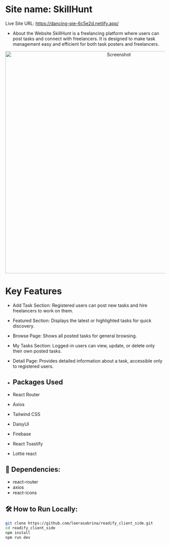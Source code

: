 # Site name: SkillHunt
Live Site URL: https://dancing-pie-6c5e2d.netlify.app/

* About the Website
SkillHunt is a freelancing platform where users can post tasks and connect with freelancers. It is designed to make task management easy and efficient for both task posters and freelancers.
<p align='center'>
  <img src="https://i.ibb.co/cSCf8c2q/Screenshot-2025-08-08-173227.png" alt="Screenshot" width="700"/>
</p>

# Key Features
- Add Task Section: Registered users can post new tasks and hire freelancers to work on them.

- Featured Section: Displays the latest or highlighted tasks for quick discovery.

- Browse Page: Shows all posted tasks for general browsing.

- My Tasks Section: Logged-in users can view, update, or delete only their own posted tasks.

- Detail Page: Provides detailed information about a task, accessible only to registered users.
- ## Packages Used

- React Router 
- Axios
- Tailwind CSS
- DaisyUI
- Firebase
- React  Toastify
- Lottie react

## 🧰 Dependencies:
- react-router
- axios
- react-icons


## 🛠️ How to Run Locally:
```bash
git clone https://github.com/leerasabrina/readify_client_side.git
cd readify_client_side
npm install
npm run dev

